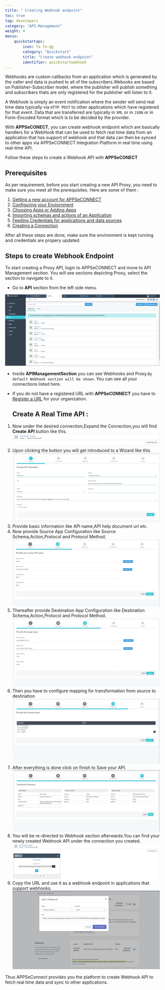 ```yaml
---
title: " Creating Webhook endpoint"
toc: true
tag: developers
category: "API-Management"
weight: 4
menus: 
    quickstartapi: 
        icon: fa fa-gg
        category: "Quickstart"
        title: "Create webhook endpoint" 
        identifier: quickstartwebhook
---
```

Webhooks are custom callbacks from an application which is generated by the caller and 
data is pushed to all of the subscribers.Webooks are based on Publisher-Subscriber model,
where the publisher will publish something and subscribers thats are only registered for
the publisher will listen to it. 

A Webhook is simply an event notification where the sender will send real time data 
typically via `HTTP POST` to other applications which have registered for that event. 
Data that are transferred are typically in `XML` or in `JSON` or in Form-Encoded format 
which is to be decided by the provider.

With **APPSeCONECT**, you can create webhook endpoint which are basically handlers for a 
WebHook that can be used to fetch real time data from an application that has support 
of webhook and that data can then be synced to other apps via APPSeCONNECT Integration 
Platform in real time using real-time API.

Follow these steps to create a Webhook API with **APPSeCONECT**

## Prerequisites

As per requirement, before you start creating a new API Proxy, you need to make sure you meet all the 
prerequisites. Here are some of them : 

1. [Getting a new account for APPSeCONNECT](/home/)
2. [Configuring your Enviornment](/deployment/Enviornment-Overview/)
3. [Choosing Apps or Adding Apps](/getting-started/#choosing-application)
4. [Importing schemas and actions of an Application]()
5. [Feeding Credentials for applications and data sources](/connectors/OLEDB-Adapter-Cloud/)
5. [Creating a Connection](/getting-started/#creating-connection--executing-the-touchpoint)

After all these steps are done, make sure the environment is kept running and credentials are propery updated. 

## Steps to create Webhook Endpoint

To start creating a Proxy API, login to APPSeCONNECT and move to API Management section. You will see sections 
depicting Proxy, select the section to navigate to it.

* Go to **API** section from the left side menu.

![Webhook Introduction](/staticfiles/api-management/media/Webhook-Introduction.PNG)

* Inside **APIManagementSection** you can see Webhooks and Proxy.`By default Webhook section will be
   shown`. You can see all your connections listed here.

* If you do not have a registered URL with **APPSeCONNECT** you have to [Register a URL]() for your organization.

  ## Create A Real Time API :

1. Now under the desired connection,Expand the Connection,you will find **Create API** button like this.
![Create A P I Webhook](/staticfiles/api-management/media/CreateAPI_webhook.PNG)
2. Upon clicking the button you will get introduced to a Wizard like this
![Wizard A P I Basic](/staticfiles/api-management/media/Wizard-API-Basic.PNG)
3. Provide basic information like API name,API help document url etc.
4. Now provide Source App Configuration like Source Schema,Action,Protocol and Protocol Method.
![Wizard A P I Source](/staticfiles/api-management/media/Wizard-API-Source.PNG)
5. Thereafter provide Destination App Configuration like Destination Schema,Action,Protocol and Protocol Method.
![Wizard A P I Destination](/staticfiles/api-management/media/Wizard-API-Destination.PNG)
6. Then you have to configure mapping for transformation from source to destination
![Wizard A P I Mapping](/staticfiles/api-management/media/Wizard-API-Mapping.PNG)
7. After everything is done click on finish to Save your API.
![Wizard A P I Summary](/staticfiles/api-management/media/Wizard-API-Summary.PNG)
8. You will be re-directed to Webhook section afterwards.You can find your newly created Webhook API
 under the connection you created.
![Webhook A P I Data](/staticfiles/api-management/media/Webhook-API-Data.PNG)
9. Copy the URL and use it as a webhook endpoint in applications that support webhooks.
![A P I Webhook Shopify](/staticfiles/api-management/media/API-Webhook-shopify.PNG) 

Thus APPSeConnect provides you the platform to create Webhook API to fetch real time data and sync to other applications.    

